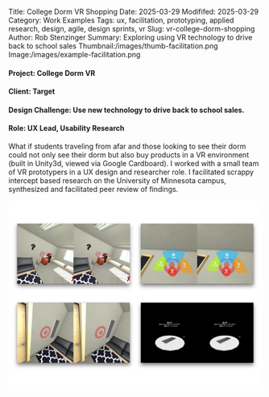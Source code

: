 Title: College Dorm VR Shopping
Date: 2025-03-29
Modififed: 2025-03-29
Category: Work Examples
Tags: ux, facilitation, prototyping, applied research, design, agile, design sprints, vr
Slug: vr-college-dorm-shopping
Author: Rob Stenzinger
Summary: Exploring using VR technology to drive back to school sales
Thumbnail:/images/thumb-facilitation.png
Image:/images/example-facilitation.png

#### Project: College Dorm VR

#### Client: Target

#### Design Challenge: Use new technology to drive back to school sales.

#### Role: UX Lead, Usability Research

What if students traveling from afar and those looking to see their dorm could not only see their dorm but also buy products in a VR environment (built in Unity3d, viewed via Google Cardboard). I worked with a small team of VR prototypers in a UX design and researcher role. I facilitated scrappy intercept based research on the University of Minnesota campus, synthesized and facilitated peer review of findings.

![img](/images/example-vrdorm.png)

